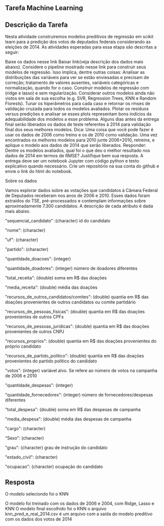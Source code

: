 ## Tarefa Machine Learning

## Descrição da Tarefa

Nesta atividade construiremos modelos preditivos de regressão em scikit learn para a predição dos votos de deputados federais considerando as eleições de 2014. As atividades esperadas para essa etapa são descritas a seguir:

Baixe os dados nesse link  Baixar link(veja descrição dos dados mais abaixo).
Considere o pipeline mostrado nesse link para construir seus modelos de regressão. Isso implica, dentre outras coisas:
Analisar as distribuições das variáveis para ver se estão enviesadas e precisam de correção; tratamento de valores ausentes, variáveis categóricas e normalização, quando for o caso.
Construir modelos de regressão com (ridge e lasso) e sem regularização.
Considerar outros modelos ainda não vistos em sala de sua escolha (e.g. SVR, Regression Trees, KNN e Random Florests).
Tunar os hiperâmetros para cada caso e retornar os rmses de validação cruzada para todos os modelos avaliados.
Plotar os resíduos versus predições e analisar se esses plots representam bons indícios da adequabilidade dos modelos a esse problema.
Alguns dias antes da entrega final serão liberados os dados de teste referentes à 2014 para validação final dos seus melhores modelos.
Dica: Uma coisa que você pode fazer é usar os dados de 2006 como treino e os de 2010 como validação. Uma vez encontrados os melhores modelos para 2010 junte 2006+2010, retreine, e aplique o modelo aos dados de 2014 que serão liberados.
Responder:
Dentre os modelos avaliados, qual foi o que deu o melhor resultado nos dados de 2014 em termos de RMSE? Justifique bem sua resposta.
A entrega deve ser um notebook Jupyter com código python e texto explicativo quando necessário. Crie um repositório na sua conta do github e envie o link do html do notebook.

Sobre os dados

Vamos explorar dados sobre as votações que candidatos à Câmara Federal de Deputados receberam nos anos de 2006 e 2010. Esses dados foram extraídos do TSE, pré-processados e contemplam informações sobre aproximadamente 7.300 candidatos. A descrição de cada atributo é dada mais abaixo.

"sequencial_candidato" :(character) id do candidato

"nome": (character)

"uf": (character)

"partido": (character)

"quantidade_doacoes": (integer)

"quantidade_doadores": (integer) número de doadores diferentes

"total_receita": (double) soma em R$ das doações

"media_receita": (double) média das doações

"recursos_de_outros_candidatos/comites": (double) quantia em R$ das doações provenientes de outros candidatos ou comite partidário

"recursos_de_pessoas_fisicas": (double) quantia em R$ das doações provenientes de outros CPFs

"recursos_de_pessoas_juridicas": (double) quantia em R$ das doações provenientes de outros CNPJ

"recursos_proprios": (double) quantia em R$ das doações provenientes do próprio candidato

"recursos_de_partido_politico": (double) quantia em R$ das doações provenientes do partido político do candidato

"votos": (integer) variável alvo. Se refere ao número de votos na campanha de 2006 e 2010

"quantidade_despesas": (integer)

"quantidade_fornecedores": (integer) número de fornecedores/despesas diferentes

"total_despesa": (double) soma em R$ das despesas de campanha

"media_despesa": (double) média das despesas de campanha

"cargo": (character)

"Sexo":  (character)

"grau": (character) grau de instrução do candidato

"estado_civil": (character)

"ocupacao": (character) ocupação do candidato

## Resposta

O modelo seleciondo foi o KNN

O modelo foi treinado com os dados de 2006 e 2004, com Ridge, Lasso e KNN
O modelo final escolhido foi o KNN
o arquivo knn_pred_e_real_2014.csv é um arquivo com a saída do modelo preditivo com os dados dos votos de 2014 
